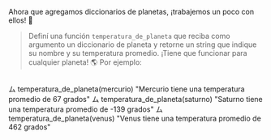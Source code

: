 Ahora que agregamos diccionarios de planetas, ¡trabajemos un poco con ellos! :muscle:

> Definí una función `temperatura_de_planeta` que reciba como argumento un diccionario de planeta y retorne un string que indique su nombre y su temperatura promedio. ¡Tiene que funcionar para cualquier planeta! :earth_americas: Por ejemplo:

> ```
ム temperatura_de_planeta(mercurio)
"Mercurio tiene una temperatura promedio de 67 grados"
ム temperatura_de_planeta(saturno)
"Saturno tiene una temperatura promedio de -139 grados"
ム temperatura_de_planeta(venus)
"Venus tiene una temperatura promedio de 462 grados"
```
